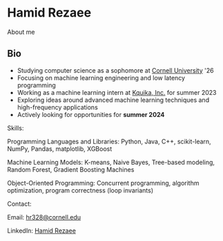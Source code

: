 # Hamid Rezaee
About me

## Bio
* Studying computer science as a sophomore at [Cornell University](https://www.cornell.edu/) '26
* Focusing on machine learning engineering and low latency programming
* Working as a machine learning intern at [Kquika, Inc.](https://www.kquika.com/) for summer 2023
* Exploring ideas around advanced machine learning techniques and high-frequency applications
* Actively looking for opportunities for **summer 2024**

Skills:

Programming Languages and Libraries: Python, Java, C++, scikit-learn, NumPy, Pandas, matplotlib, XGBoost

Machine Learning Models: K-means, Naive Bayes, Tree-based modeling, Random Forest, Gradient Boosting Machines

Object-Oriented Programming: Concurrent programming, algorithm optimization, program correctness (loop invariants)

Contact:

Email: hr328@cornell.edu

LinkedIn: [Hamid Rezaee](https://www.linkedin.com/in/hamid-rezaee-7735371a7/)
